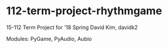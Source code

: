 # 112-term-project-rhythmgame
15-112 Term Project for '18 Spring
David Kim, davidk2

Modules: PyGame, PyAudio, Aubio
